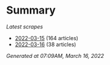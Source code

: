 # Summary
*Latest scrapes*
* [2022-03-15](https://github.com/nuuuwan/news_lk/blob/data/news_lk.2022-03-15.json) (164 articles)
* [2022-03-16](https://github.com/nuuuwan/news_lk/blob/data/news_lk.2022-03-16.json) (38 articles)

*Generated at 07:09AM, March 16, 2022*